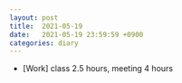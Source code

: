 ```yaml
---
layout: post
title:  2021-05-19
date:   2021-05-19 23:59:59 +0900
categories: diary
---
```


- [Work] class 2.5 hours, meeting 4 hours

